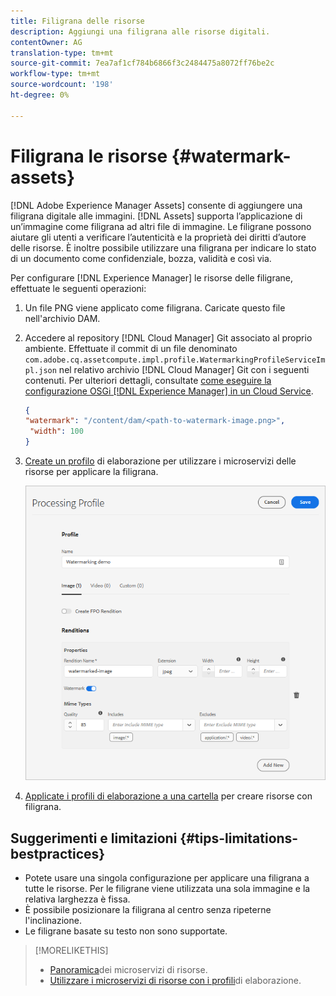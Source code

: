 ```yaml
---
title: Filigrana delle risorse
description: Aggiungi una filigrana alle risorse digitali.
contentOwner: AG
translation-type: tm+mt
source-git-commit: 7ea7af1cf784b6866f3c2484475a8072ff76be2c
workflow-type: tm+mt
source-wordcount: '198'
ht-degree: 0%

---
```



# Filigrana le risorse {#watermark-assets}

[!DNL Adobe Experience Manager Assets] consente di aggiungere una filigrana digitale alle immagini. [!DNL Assets] supporta l’applicazione di un’immagine come filigrana ad altri file di immagine. Le filigrane possono aiutare gli utenti a verificare l’autenticità e la proprietà dei diritti d’autore delle risorse. È inoltre possibile utilizzare una filigrana per indicare lo stato di un documento come confidenziale, bozza, validità e così via.

Per configurare [!DNL Experience Manager] le risorse delle filigrane, effettuate le seguenti operazioni:

1. Un file PNG viene applicato come filigrana. Caricate questo file nell&#39;archivio DAM.

1. Accedere al repository [!DNL Cloud Manager] Git associato al proprio ambiente. Effettuate il commit di un file denominato `com.adobe.cq.assetcompute.impl.profile.WatermarkingProfileServiceImpl.json` nel relativo archivio [!DNL Cloud Manager] Git con i seguenti contenuti. Per ulteriori dettagli, consultate [come eseguire la configurazione OSGi [!DNL Experience Manager] in un Cloud Service](/help/implementing/deploying/configuring-osgi.md).

   ```json
   {
   "watermark": "/content/dam/<path-to-watermark-image.png>",
    "width": 100
   }
   ```

1. [Create un profilo](/help/assets/asset-microservices-configure-and-use.md#create-custom-profile) di elaborazione per utilizzare i microservizi delle risorse per applicare la filigrana.

   ![Profilo di elaborazione delle risorse per creare una filigrana](assets/watermark-processing-profile.png)

1. [Applicate i profili di elaborazione a una cartella](/help/assets/asset-microservices-configure-and-use.md#use-profiles) per creare risorse con filigrana.

## Suggerimenti e limitazioni {#tips-limitations-bestpractices}

* Potete usare una singola configurazione per applicare una filigrana a tutte le risorse. Per le filigrane viene utilizzata una sola immagine e la relativa larghezza è fissa.
* È possibile posizionare la filigrana al centro senza ripeterne l&#39;inclinazione.
* Le filigrane basate su testo non sono supportate.

>[!MORELIKETHIS]
>
>* [Panoramica](/help/assets/asset-microservices-overview.md)dei microservizi di risorse.
>* [Utilizzare i microservizi di risorse con i profili](/help/assets/asset-microservices-configure-and-use.md)di elaborazione.

